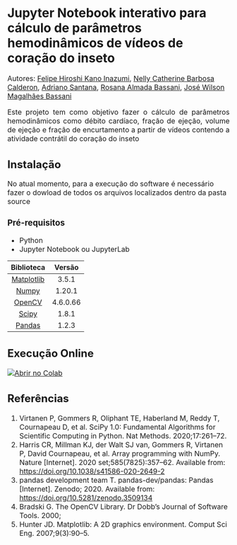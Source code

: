 # Jupyter Notebook interativo para cálculo de parâmetros hemodinâmicos de vídeos de coração do inseto

<font size=3>Autores: [Felipe Hiroshi Kano Inazumi](mailto:f215696@dac.unicamp.br),
[Nelly Catherine Barbosa Calderon](mailto:n160942@dac.unicamp.br), 
[Adriano Santana](mailto:adriano.rsantana@gmail.com),
[Rosana Almada Bassani](mailto:arbassani@unicamp.br), 
[José Wilson Magalhães Bassani](bassani@unicamp.br)

<p style='text-align: justify;'> Este projeto tem como objetivo fazer o cálculo de parâmetros hemodinâmicos como débito cardíaco, fração de ejeção, volume de ejeção e fração de encurtamento a partir de vídeos contendo a atividade contrátil do coração do inseto </p> 

## Instalação

No atual momento, para a execução do software é necessário fazer o dowload de todos os arquivos localizados dentro da pasta source

### Pré-requisitos


- Python 
- Jupyter Notebook ou JupyterLab


| Biblioteca          |  Versão  |
| :-----------------: | :-----------------: |
|[Matplotlib](https://matplotlib.org/)   | 3.5.1 |
| [Numpy](https://numpy.org/)  |  1.20.1 |
|[OpenCV](https://opencv.org/)  |  4.6.0.66 |
|  [Scipy](https://scipy.org/) |  1.8.1 |
|  [Pandas](https://pandas.pydata.org/)  | 1.2.3 |

 ## Execução Online
 [![Abrir no Colab](https://colab.research.google.com/assets/colab-badge.svg)](https://colab.research.google.com/github/fehiroshii/JupyterNTB/blob/main/source/main_ntb.ipynb)
  

## Referências

1.	Virtanen P, Gommers R, Oliphant TE, Haberland M, Reddy T, Cournapeau D, et al. SciPy 1.0: Fundamental Algorithms for Scientific Computing in Python. Nat Methods. 2020;17:261–72. 
2.	Harris CR, Millman KJ, der Walt SJ van, Gommers R, Virtanen P, David Cournapeau, et al. Array programming with NumPy. Nature [Internet]. 2020 set;585(7825):357–62. Available from: https://doi.org/10.1038/s41586-020-2649-2
3.	pandas development team T. pandas-dev/pandas: Pandas [Internet]. Zenodo; 2020. Available from: https://doi.org/10.5281/zenodo.3509134
4.	Bradski G. The OpenCV Library. Dr Dobb’s Journal of Software Tools. 2000; 
5.	Hunter JD. Matplotlib: A 2D graphics environment. Comput Sci Eng. 2007;9(3):90–5. 
